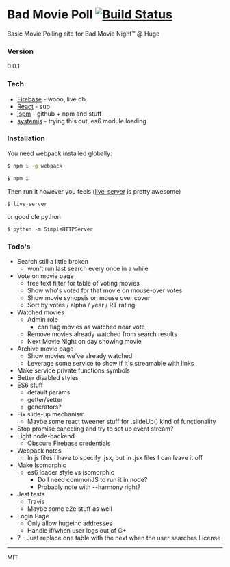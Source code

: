 # Bad Movie Poll [![Build Status](https://travis-ci.org/jdivock/BadMoviePoll.svg?branch=master)](https://travis-ci.org/jdivock/BadMoviePoll)

Basic Movie Polling site for Bad Movie Night™ @ Huge

### Version
0.0.1

### Tech

* [Firebase] - wooo, live db
* [React] - sup
* [jspm] - github + npm and stuff
* [systemjs] - trying this out, es6 module loading


### Installation

You need webpack installed globally:

```sh
$ npm i -g webpack
```

```sh
$ npm i
```

Then run it however you feels ([live-server] is pretty awesome)

```
$ live-server
``` 

or good ole python

```
$ python -m SimpleHTTPServer
```

### Todo's

- Search still a little broken
  - won't run last search every once in a while
- Vote on movie page
  - free text filter for table of voting movies
  - Show who's voted for that movie on mouse-over votes
  - Show movie synopsis on mouse over cover
  - Sort by votes / alpha / year / RT rating
- Watched movies
  - Admin role
    - can flag movies as watched near vote
  - Remove movies already watched from search results
  - Next Movie Night on <x> day showing <y> movie
- Archive movie page
  - Show movies we've already watched
  - Leverage some service to show if it's streamable with links
- Make service private functions symbols
- Better disabled styles
- ES6 stuff
  - default params
  - getter/setter
  - generators?
- Fix slide-up mechanism
  - Maybe some react tweener stuff for .slideUp() kind of functionality
- Stop promise canceling and try to set up event stream?
- Light node-backend
  - Obscure Firebase credentials
- Webpack notes
  - In js files I have to specify .jsx, but in .jsx files I can leave it off
- Make Isomorphic
  - es6 loader style vs isomorphic
    - Do I need commonJS to run it in node?
    - Probably note with --harmony right?
- Jest tests
  - Travis
  - Maybe some e2e stuff as well
- Login Page
  - Only allow hugeinc addresses
  - Handle if/when user logs out of G+
- ? - Just replace one table with the next when the user searches
License
----

MIT

[Firebase]:https://www.firebase.com/
[React]:http://facebook.github.io/react/
[jspm]:http://jspm.io/
[systemjs]:https://github.com/systemjs/systemjs
[live-server]:https://github.com/tapio/live-server
